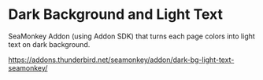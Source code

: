 # Dark Background and Light Text

SeaMonkey Addon (using Addon SDK) that turns each page colors into light text on dark background.

https://addons.thunderbird.net/seamonkey/addon/dark-bg-light-text-seamonkey/
